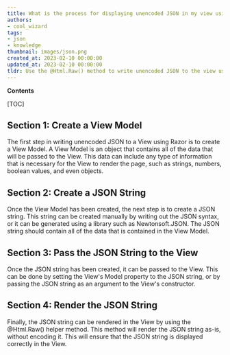 ```yaml
---
title: What is the process for displaying unencoded JSON in my view using razor?
authors:
- cool_wizard
tags:
- json
- knowledge
thumbnail: images/json.png
created_at: 2023-02-10 00:00:00
updated_at: 2023-02-10 00:00:00
tldr: Use the @Html.Raw() method to write unencoded JSON to the view using Razor.
---
```


**Contents**

[TOC]

## Section 1: Create a View Model

The first step in writing unencoded JSON to a View using Razor is to create a View Model. A View Model is an object that contains all of the data that will be passed to the View. This data can include any type of information that is necessary for the View to render the page, such as strings, numbers, boolean values, and even objects. 

## Section 2: Create a JSON String

Once the View Model has been created, the next step is to create a JSON string. This string can be created manually by writing out the JSON syntax, or it can be generated using a library such as Newtonsoft.JSON. The JSON string should contain all of the data that is contained in the View Model. 

## Section 3: Pass the JSON String to the View

Once the JSON string has been created, it can be passed to the View. This can be done by setting the View's Model property to the JSON string, or by passing the JSON string as an argument to the View's constructor. 

## Section 4: Render the JSON String

Finally, the JSON string can be rendered in the View by using the @Html.Raw() helper method. This method will render the JSON string as-is, without encoding it. This will ensure that the JSON string is displayed correctly in the View.
